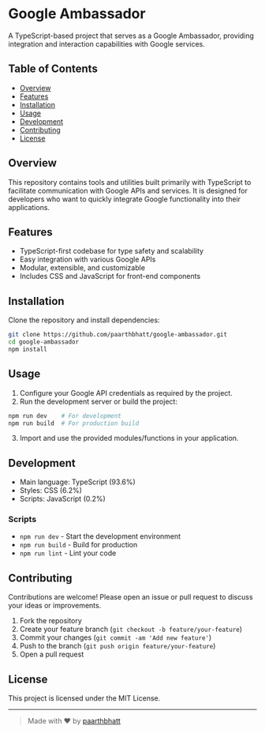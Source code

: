 # Google Ambassador

A TypeScript-based project that serves as a Google Ambassador, providing integration and interaction capabilities with Google services.

## Table of Contents

- [Overview](#overview)
- [Features](#features)
- [Installation](#installation)
- [Usage](#usage)
- [Development](#development)
- [Contributing](#contributing)
- [License](#license)

## Overview

This repository contains tools and utilities built primarily with TypeScript to facilitate communication with Google APIs and services. It is designed for developers who want to quickly integrate Google functionality into their applications.

## Features

- TypeScript-first codebase for type safety and scalability
- Easy integration with various Google APIs
- Modular, extensible, and customizable
- Includes CSS and JavaScript for front-end components

## Installation

Clone the repository and install dependencies:

```bash
git clone https://github.com/paarthbhatt/google-ambassador.git
cd google-ambassador
npm install
```

## Usage

1. Configure your Google API credentials as required by the project.
2. Run the development server or build the project:

```bash
npm run dev    # For development
npm run build  # For production build
```

3. Import and use the provided modules/functions in your application.

## Development

- Main language: TypeScript (93.6%)
- Styles: CSS (6.2%)
- Scripts: JavaScript (0.2%)

### Scripts

- `npm run dev` - Start the development environment
- `npm run build` - Build for production
- `npm run lint` - Lint your code

## Contributing

Contributions are welcome! Please open an issue or pull request to discuss your ideas or improvements.

1. Fork the repository
2. Create your feature branch (`git checkout -b feature/your-feature`)
3. Commit your changes (`git commit -am 'Add new feature'`)
4. Push to the branch (`git push origin feature/your-feature`)
5. Open a pull request

## License

This project is licensed under the MIT License.

---

> Made with ❤️ by [paarthbhatt](https://github.com/paarthbhatt)
